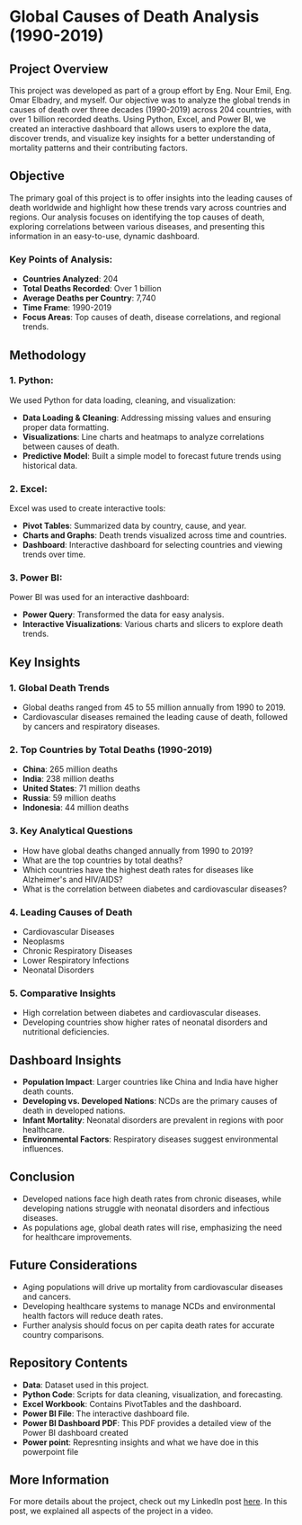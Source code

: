 # Global Causes of Death Analysis (1990-2019)

## Project Overview
This project was developed as part of a group effort by Eng. Nour Emil, Eng. Omar Elbadry, and myself. Our objective was to analyze the global trends in causes of death over three decades (1990-2019) across 204 countries, with over 1 billion recorded deaths. Using Python, Excel, and Power BI, we created an interactive dashboard that allows users to explore the data, discover trends, and visualize key insights for a better understanding of mortality patterns and their contributing factors.

## Objective
The primary goal of this project is to offer insights into the leading causes of death worldwide and highlight how these trends vary across countries and regions. Our analysis focuses on identifying the top causes of death, exploring correlations between various diseases, and presenting this information in an easy-to-use, dynamic dashboard.

### Key Points of Analysis:
- **Countries Analyzed**: 204
- **Total Deaths Recorded**: Over 1 billion
- **Average Deaths per Country**: 7,740
- **Time Frame**: 1990-2019
- **Focus Areas**: Top causes of death, disease correlations, and regional trends.

## Methodology

### 1. **Python**:
We used Python for data loading, cleaning, and visualization:
- **Data Loading & Cleaning**: Addressing missing values and ensuring proper data formatting.
- **Visualizations**: Line charts and heatmaps to analyze correlations between causes of death.
- **Predictive Model**: Built a simple model to forecast future trends using historical data.

### 2. **Excel**:
Excel was used to create interactive tools:
- **Pivot Tables**: Summarized data by country, cause, and year.
- **Charts and Graphs**: Death trends visualized across time and countries.
- **Dashboard**: Interactive dashboard for selecting countries and viewing trends over time.

### 3. **Power BI**:
Power BI was used for an interactive dashboard:
- **Power Query**: Transformed the data for easy analysis.
- **Interactive Visualizations**: Various charts and slicers to explore death trends.

## Key Insights

### 1. **Global Death Trends**
- Global deaths ranged from 45 to 55 million annually from 1990 to 2019.
- Cardiovascular diseases remained the leading cause of death, followed by cancers and respiratory diseases.

### 2. **Top Countries by Total Deaths (1990-2019)**
- **China**: 265 million deaths
- **India**: 238 million deaths
- **United States**: 71 million deaths
- **Russia**: 59 million deaths
- **Indonesia**: 44 million deaths

### 3. **Key Analytical Questions**
- How have global deaths changed annually from 1990 to 2019?
- What are the top countries by total deaths?
- Which countries have the highest death rates for diseases like Alzheimer's and HIV/AIDS?
- What is the correlation between diabetes and cardiovascular diseases?

### 4. **Leading Causes of Death**
- Cardiovascular Diseases
- Neoplasms
- Chronic Respiratory Diseases
- Lower Respiratory Infections
- Neonatal Disorders

### 5. **Comparative Insights**
- High correlation between diabetes and cardiovascular diseases.
- Developing countries show higher rates of neonatal disorders and nutritional deficiencies.

## Dashboard Insights
- **Population Impact**: Larger countries like China and India have higher death counts.
- **Developing vs. Developed Nations**: NCDs are the primary causes of death in developed nations.
- **Infant Mortality**: Neonatal disorders are prevalent in regions with poor healthcare.
- **Environmental Factors**: Respiratory diseases suggest environmental influences.

## Conclusion
- Developed nations face high death rates from chronic diseases, while developing nations struggle with neonatal disorders and infectious diseases.
- As populations age, global death rates will rise, emphasizing the need for healthcare improvements.

## Future Considerations
- Aging populations will drive up mortality from cardiovascular diseases and cancers.
- Developing healthcare systems to manage NCDs and environmental health factors will reduce death rates.
- Further analysis should focus on per capita death rates for accurate country comparisons.

## Repository Contents
- **Data**: Dataset used in this project.
- **Python Code**: Scripts for data cleaning, visualization, and forecasting.
- **Excel Workbook**: Contains PivotTables and the dashboard.
- **Power BI File**: The interactive dashboard file.
- **Power BI Dashboard PDF**: This PDF provides a detailed view of the Power BI dashboard created
- **Power point**: Represnting insights and what we have doe in this powerpoint file

## More Information
For more details about the project, check out my LinkedIn post [here](https://www.linkedin.com/posts/mohamed-hatem-921936258_dataanalysis-python-excel-activity-7244076814984171522-wGJJ?utm_source=share&utm_medium=member_desktop). In this post, we explained all aspects of the project in a video.
